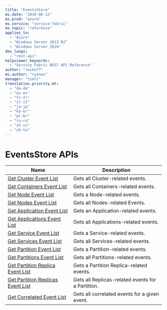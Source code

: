 ```yaml
---
title: "EventsStore"
ms.date: "2019-06-12"
ms.prod: "azure"
ms.service: "service-fabric"
ms.topic: "reference"
applies_to: 
  - "Azure"
  - "Windows Server 2012 R2"
  - "Windows Server 2016"
dev_langs: 
  - "rest-api"
helpviewer_keywords: 
  - "Service Fabric REST API Reference"
author: "rwike77"
ms.author: "ryanwi"
manager: "timlt"
translation.priority.mt: 
  - "de-de"
  - "es-es"
  - "fr-fr"
  - "it-it"
  - "ja-jp"
  - "ko-kr"
  - "pt-br"
  - "ru-ru"
  - "zh-cn"
  - "zh-tw"
---
```

# EventsStore APIs

| Name | Description |
| --- | --- |
| [Get Cluster Event List](sfclient-api-getclustereventlist.md) | Gets all Cluster-related events.<br/> |
| [Get Containers Event List](sfclient-api-getcontainerseventlist.md) | Gets all Containers-related events.<br/> |
| [Get Node Event List](sfclient-api-getnodeeventlist.md) | Gets a Node-related events.<br/> |
| [Get Nodes Event List](sfclient-api-getnodeseventlist.md) | Gets all Nodes-related Events.<br/> |
| [Get Application Event List](sfclient-api-getapplicationeventlist.md) | Gets an Application-related events.<br/> |
| [Get Applications Event List](sfclient-api-getapplicationseventlist.md) | Gets all Applications-related events.<br/> |
| [Get Service Event List](sfclient-api-getserviceeventlist.md) | Gets a Service-related events.<br/> |
| [Get Services Event List](sfclient-api-getserviceseventlist.md) | Gets all Services-related events.<br/> |
| [Get Partition Event List](sfclient-api-getpartitioneventlist.md) | Gets a Partition-related events.<br/> |
| [Get Partitions Event List](sfclient-api-getpartitionseventlist.md) | Gets all Partitions-related events.<br/> |
| [Get Partition Replica Event List](sfclient-api-getpartitionreplicaeventlist.md) | Gets a Partition Replica-related events.<br/> |
| [Get Partition Replicas Event List](sfclient-api-getpartitionreplicaseventlist.md) | Gets all Replicas-related events for a Partition.<br/> |
| [Get Correlated Event List](sfclient-api-getcorrelatedeventlist.md) | Gets all correlated events for a given event.<br/> |

